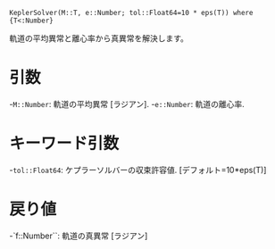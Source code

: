 ```
KeplerSolver(M::T, e::Number; tol::Float64=10 * eps(T)) where {T<:Number}
```

軌道の平均異常と離心率から真異常を解決します。

# 引数

-`M::Number`: 軌道の平均異常 [ラジアン]. -`e::Number`: 軌道の離心率.

# キーワード引数

-`tol::Float64`: ケプラーソルバーの収束許容値. [デフォルト=10*eps(T)]

# 戻り値

-`f::Number``: 軌道の真異常 [ラジアン]
